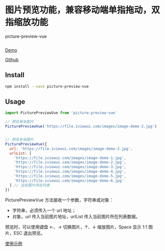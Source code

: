 # 图片预览功能，兼容移动端单指拖动，双指缩放功能 

picture-preview-vue 

![]()

[Demo](https://liuzhenghe30265.github.io/picture-preview-vue)

[Github](https://github.com/liuzhenghe30265/picture-preview-vue.git)

## Install

```bash
npm install --save picture-preview-vue
```

## Usage

```js
import PicturePreviewVue from 'picture-preview-vue'

// 预览单张图片
PicturePreviewVue('https://file.iviewui.com/images/image-demo-2.jpg')


// 预览多张图片
PicturePreviewVue({
  url: 'https://file.iviewui.com/images/image-demo-2.jpg',
  urlList: [
    'https://file.iviewui.com/images/image-demo-1.jpg',
    'https://file.iviewui.com/images/image-demo-2.jpg',
    'https://file.iviewui.com/images/image-demo-3.jpg',
    'https://file.iviewui.com/images/image-demo-4.jpg',
    'https://file.iviewui.com/images/image-demo-5.jpg',
    'https://file.iviewui.com/images/image-demo-6.jpg'
  ] // 当前图片所在列表
})
```

PicturePreviewVue 方法接收一个参数，字符串或对象：

- 字符串，必须传入一个 url 地址；
- 对象，url 传入当前图片地址，urlList 传入当前图片所在列表数据。

预览时，可以使用键盘 ←、→ 切换图片，↑、↓ 缩放图片，Space 显示 1:1 图片，ESC 退出预览。

[使用示例](https://github.com/liuzhenghe30265/picture-preview-vue/blob/main/examples/App.vue)
